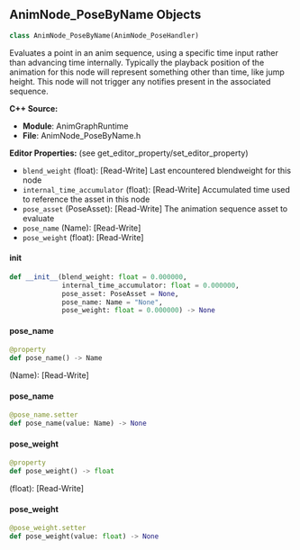 ## AnimNode_PoseByName Objects

```python
class AnimNode_PoseByName(AnimNode_PoseHandler)
```

Evaluates a point in an anim sequence, using a specific time input rather than advancing time internally.
Typically the playback position of the animation for this node will represent something other than time, like jump height.
This node will not trigger any notifies present in the associated sequence.

**C++ Source:**

- **Module**: AnimGraphRuntime
- **File**: AnimNode_PoseByName.h

**Editor Properties:** (see get_editor_property/set_editor_property)

- ``blend_weight`` (float):  [Read-Write] Last encountered blendweight for this node
- ``internal_time_accumulator`` (float):  [Read-Write] Accumulated time used to reference the asset in this node
- ``pose_asset`` (PoseAsset):  [Read-Write] The animation sequence asset to evaluate
- ``pose_name`` (Name):  [Read-Write]
- ``pose_weight`` (float):  [Read-Write]

<a id="unreal.AnimNode_PoseByName.__init__"></a>

#### __init__

```python
def __init__(blend_weight: float = 0.000000,
             internal_time_accumulator: float = 0.000000,
             pose_asset: PoseAsset = None,
             pose_name: Name = "None",
             pose_weight: float = 0.000000) -> None
```

<a id="unreal.AnimNode_PoseByName.pose_name"></a>

#### pose_name

```python
@property
def pose_name() -> Name
```

(Name):  [Read-Write]

<a id="unreal.AnimNode_PoseByName.pose_name"></a>

#### pose_name

```python
@pose_name.setter
def pose_name(value: Name) -> None
```

<a id="unreal.AnimNode_PoseByName.pose_weight"></a>

#### pose_weight

```python
@property
def pose_weight() -> float
```

(float):  [Read-Write]

<a id="unreal.AnimNode_PoseByName.pose_weight"></a>

#### pose_weight

```python
@pose_weight.setter
def pose_weight(value: float) -> None
```

<a id="unreal.AnimNode_PoseDriver"></a>